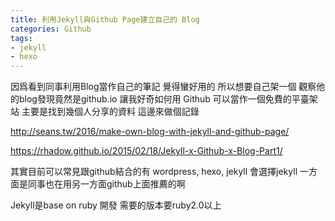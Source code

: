 ```yaml
---
title: 利用Jekyll與Github Page建立自己的 Blog
categories: Github
tags:
- jekyll
- hexo
---
```

因爲看到同事利用Blog當作自己的筆記 覺得蠻好用的 所以想要自己架一個
觀察他的blog發現竟然是github.io 讓我好奇如何用 Github 可以當作一個免費的平臺架站 
主要是找到幾個人分享的資料 這邊來做個記錄

http://seans.tw/2016/make-own-blog-with-jekyll-and-github-page/

https://rhadow.github.io/2015/02/18/Jekyll-x-Github-x-Blog-Part1/

其實目前可以常見跟github結合的有 wordpress, hexo, jekyll
會選擇jekyll 一方面是同事也在用另一方面github上面推薦的啊

Jekyll是base on ruby 開發 需要的版本要ruby2.0以上

  
